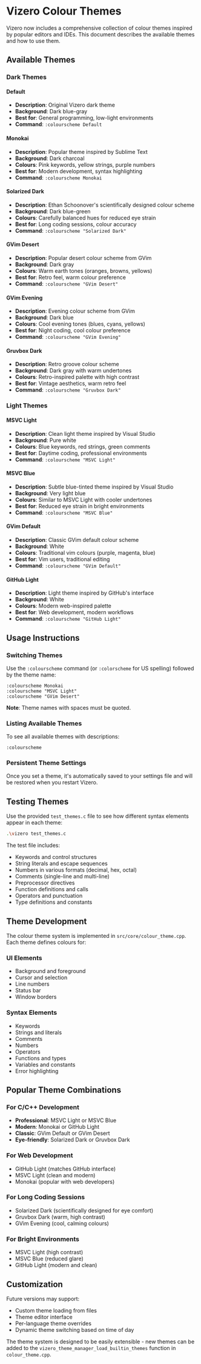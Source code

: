 # Vizero Colour Themes

Vizero now includes a comprehensive collection of colour themes inspired by popular editors and IDEs. This document describes the available themes and how to use them.

## Available Themes

### Dark Themes

#### Default
- **Description**: Original Vizero dark theme
- **Background**: Dark blue-gray
- **Best for**: General programming, low-light environments
- **Command**: `:colourscheme Default`

#### Monokai 
- **Description**: Popular theme inspired by Sublime Text
- **Background**: Dark charcoal
- **Colours**: Pink keywords, yellow strings, purple numbers
- **Best for**: Modern development, syntax highlighting
- **Command**: `:colourscheme Monokai`

#### Solarized Dark
- **Description**: Ethan Schoonover's scientifically designed colour scheme
- **Background**: Dark blue-green
- **Colours**: Carefully balanced hues for reduced eye strain
- **Best for**: Long coding sessions, colour accuracy
- **Command**: `:colourscheme "Solarized Dark"`

#### GVim Desert
- **Description**: Popular desert colour scheme from GVim
- **Background**: Dark gray
- **Colours**: Warm earth tones (oranges, browns, yellows)
- **Best for**: Retro feel, warm colour preference
- **Command**: `:colourscheme "GVim Desert"`

#### GVim Evening
- **Description**: Evening colour scheme from GVim
- **Background**: Dark blue
- **Colours**: Cool evening tones (blues, cyans, yellows)
- **Best for**: Night coding, cool colour preference
- **Command**: `:colourscheme "GVim Evening"`

#### Gruvbox Dark
- **Description**: Retro groove colour scheme
- **Background**: Dark gray with warm undertones
- **Colours**: Retro-inspired palette with high contrast
- **Best for**: Vintage aesthetics, warm retro feel
- **Command**: `:colourscheme "Gruvbox Dark"`

### Light Themes

#### MSVC Light
- **Description**: Clean light theme inspired by Visual Studio
- **Background**: Pure white
- **Colours**: Blue keywords, red strings, green comments
- **Best for**: Daytime coding, professional environments
- **Command**: `:colourscheme "MSVC Light"`

#### MSVC Blue
- **Description**: Subtle blue-tinted theme inspired by Visual Studio
- **Background**: Very light blue
- **Colours**: Similar to MSVC Light with cooler undertones
- **Best for**: Reduced eye strain in bright environments
- **Command**: `:colourscheme "MSVC Blue"`

#### GVim Default
- **Description**: Classic GVim default colour scheme
- **Background**: White
- **Colours**: Traditional vim colours (purple, magenta, blue)
- **Best for**: Vim users, traditional editing
- **Command**: `:colourscheme "GVim Default"`

#### GitHub Light
- **Description**: Light theme inspired by GitHub's interface
- **Background**: White
- **Colours**: Modern web-inspired palette
- **Best for**: Web development, modern workflows
- **Command**: `:colourscheme "GitHub Light"`

## Usage Instructions

### Switching Themes
Use the `:colourscheme` command (or `:colorscheme` for US spelling) followed by the theme name:

```
:colourscheme Monokai
:colourscheme "MSVC Light"
:colourscheme "GVim Desert"
```

**Note**: Theme names with spaces must be quoted.

### Listing Available Themes
To see all available themes with descriptions:
```
:colourscheme
```

### Persistent Theme Settings
Once you set a theme, it's automatically saved to your settings file and will be restored when you restart Vizero.

## Testing Themes

Use the provided `test_themes.c` file to see how different syntax elements appear in each theme:

```bash
.\vizero test_themes.c
```

The test file includes:
- Keywords and control structures
- String literals and escape sequences  
- Numbers in various formats (decimal, hex, octal)
- Comments (single-line and multi-line)
- Preprocessor directives
- Function definitions and calls
- Operators and punctuation
- Type definitions and constants

## Theme Development

The colour theme system is implemented in `src/core/colour_theme.cpp`. Each theme defines colours for:

### UI Elements
- Background and foreground
- Cursor and selection
- Line numbers
- Status bar
- Window borders

### Syntax Elements  
- Keywords
- Strings and literals
- Comments
- Numbers
- Operators
- Functions and types
- Variables and constants
- Error highlighting

## Popular Theme Combinations

### For C/C++ Development
- **Professional**: MSVC Light or MSVC Blue
- **Modern**: Monokai or GitHub Light  
- **Classic**: GVim Default or GVim Desert
- **Eye-friendly**: Solarized Dark or Gruvbox Dark

### For Web Development
- GitHub Light (matches GitHub interface)
- MSVC Light (clean and modern)
- Monokai (popular with web developers)

### For Long Coding Sessions
- Solarized Dark (scientifically designed for eye comfort)
- Gruvbox Dark (warm, high contrast)
- GVim Evening (cool, calming colours)

### For Bright Environments
- MSVC Light (high contrast)
- MSVC Blue (reduced glare)
- GitHub Light (modern and clean)

## Customization

Future versions may support:
- Custom theme loading from files
- Theme editor interface
- Per-language theme overrides
- Dynamic theme switching based on time of day

The theme system is designed to be easily extensible - new themes can be added to the `vizero_theme_manager_load_builtin_themes` function in `colour_theme.cpp`.
